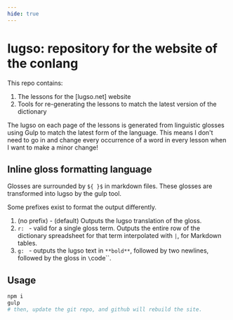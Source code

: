 ```yaml
---
hide: true
---
```


# lugso: repository for the website of the conlang

This repo contains:

1. The lessons for the [lugso.net] website
1. Tools for re-generating the lessons to match the latest version of the dictionary

The lugso on each page of the lessons is generated from linguistic glosses using Gulp to match the latest form of the language. This means I don't need to go in and change every occurrence of a word in every lesson when I want to make a minor change!

## Inline gloss formatting language

Glosses are surrounded by `${ }$` in markdown files. These glosses are transformed into lugso by the gulp tool.

Some prefixes exist to format the output differently.

1. (no prefix) - (default) Outputs the lugso translation of the gloss.
1. `r: ` - valid for a single gloss term. Outputs the entire row of the dictionary spreadsheet for that term interpolated with `|`, for Markdown tables.
1. `g: ` - outputs the lugso text in `**bold**`, followed by two newlines, followed by the gloss in `\`code\``.

## Usage

```bash
npm i
gulp
# then, update the git repo, and github will rebuild the site.
```